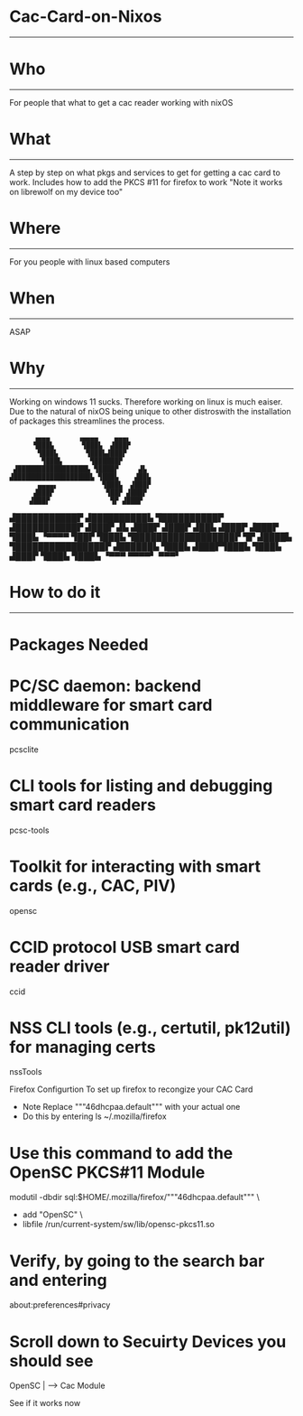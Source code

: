 # Cac-Card-on-Nixos #
---------------------
# Who               #
---------------------
For people that what to get a cac reader working with nixOS

# What              #
---------------------
A step by step on what pkgs and services to get for getting a cac card to work. 
Includes how to add the PKCS #11 for firefox to work
"Note it works on librewolf on my device too"

# Where             #
---------------------
For you people with linux based computers

# When              #
---------------------
ASAP

# Why               #
---------------------
Working on windows 11 sucks. 
Therefore working on linux is much eaiser. 
Due to the natural of nixOS being unique to other distroswith the installation of packages this streamlines the process. 


          ▗▄▄▄       ▗▄▄▄▄    ▄▄▄▖
          ▜███▙       ▜███▙  ▟███▛
           ▜███▙       ▜███▙▟███▛
            ▜███▙       ▜██████▛
     ▟█████████████████▙ ▜████▛     ▟▙
    ▟███████████████████▙ ▜███▙    ▟██▙
           ▄▄▄▄▖           ▜███▙  ▟███▛
          ▟███▛             ▜██▛ ▟███▛
         ▟███▛               ▜▛ ▟███▛
▟███████████▛                  ▟██████████▙
▜██████████▛                  ▟███████████▛
      ▟███▛ ▟▙               ▟███▛
     ▟███▛ ▟██▙             ▟███▛
    ▟███▛  ▜███▙           ▝▀▀▀▀
    ▜██▛    ▜███▙ ▜██████████████████▛
     ▜▛     ▟████▙ ▜████████████████▛
           ▟██████▙       ▜███▙
          ▟███▛▜███▙       ▜███▙
         ▟███▛  ▜███▙       ▜███▙
         ▝▀▀▀    ▀▀▀▀▘       ▀▀▀▘

# How to do it      #
---------------------
# Packages Needed #
# PC/SC daemon: backend middleware for smart card communication
pcsclite

# CLI tools for listing and debugging smart card readers
pcsc-tools

# Toolkit for interacting with smart cards (e.g., CAC, PIV)
opensc

# CCID protocol USB smart card reader driver
ccid

# NSS CLI tools (e.g., certutil, pk12util) for managing certs
nssTools

Firefox Configurtion 
To set up firefox to recongize your CAC Card
- Note Replace """46dhcpaa.default""" with your actual one
- Do this by entering
ls ~/.mozilla/firefox

# Use this command to add the OpenSC PKCS#11 Module
modutil -dbdir sql:$HOME/.mozilla/firefox/"""46dhcpaa.default""" \
- add "OpenSC" \
- libfile /run/current-system/sw/lib/opensc-pkcs11.so

# Verify, by going to the search bar and entering
about:preferences#privacy

# Scroll down to Secuirty Devices you should see
 OpenSC
   |
   --> Cac Module

See if it works now
